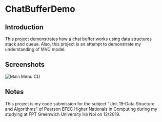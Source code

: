 # ChatBufferDemo

## Introduction
This project demonstrates how a chat buffer works using data structures stack and queue. Also, this project is an attempt to demonstrate my understanding of MVC model. 

## Screenshots
![Main Menu CLI](https://raw.githubusercontent.com/mnhthng-thms/ChatBufferDemo/master/Screenshot%2001.png)

## Notes
This project is my code submission for the subject "Unit 19-Data Structure and Algorithms" of Pearson BTEC Higher Nationals in
Computing during my studying at FPT Greenwich University Ha Noi on 12/2019. 
